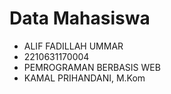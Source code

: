 # Data Mahasiswa
- ALIF FADILLAH UMMAR
- 2210631170004
- PEMROGRAMAN BERBASIS WEB
- KAMAL PRIHANDANI, M.Kom
